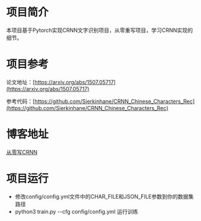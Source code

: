 # 项目简介
本项目基于Pytorch实现CRNN文字识别项目，从零重写项目，学习CRNN实现的细节。

# 项目参考
论文地址：[https://arxiv.org/abs/1507.05717](https://arxiv.org/abs/1507.05717)

参考代码：[https://github.com/Sierkinhane/CRNN_Chinese_Characters_Rec](https://github.com/Sierkinhane/CRNN_Chinese_Characters_Rec)

# 博客地址
[从零写CRNN](https://blog.csdn.net/qq_37668436/article/details/113642808)

# 项目运行
- 修改config/config.yml文件中的CHAR_FILE和JSON_FILE参数到你的数据集路径
- python3 train.py --cfg config/config.yml 运行训练
